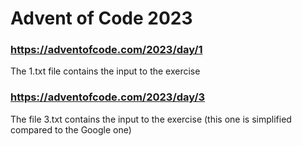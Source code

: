 # Advent of Code 2023

### https://adventofcode.com/2023/day/1

The 1.txt file contains the input to the exercise

### https://adventofcode.com/2023/day/3

The file 3.txt contains the input to the exercise (this one is simplified compared to the Google one)

